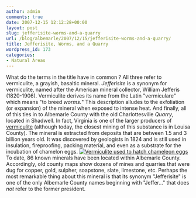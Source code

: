 ```yaml
---
author: admin
comments: true
date: 2007-12-15 12:12:28+00:00
layout: post
slug: jefferisite-worms-and-a-quarry
url: /blog/albemarle/2007/12/15/jefferisite-worms-and-a-quarry/
title: Jefferisite, Worms, and a Quarry
wordpress_id: 173
categories:
- Natural Areas
---
```


What do the terms in the title have in common  ? All three refer to vermiculite, a grayish, basaltic mineral. _Jefferisite_ is a synonym for vermiculite, named after the American mineral collector, William Jefferis (1820-1906). Vermiculite derives its name from the Latin "vermiculare" which means "to breed _worms._" This description alludes to the exfoliation (or expansion) of the mineral when exposed to intense heat. And finally, all of this ties in to Albemarle County with the old Charlottesville _Quarry_, located in Shadwell. In fact, Virginia is one of the larger producers of [vermiculite](http://www.vermiculite.net/) (although today, the closest mining of this substance is in Louisa County). The mineral is extracted from deposits that are between 1.5 and 3 billion years old. It was discovered by geologists in 1824 and is still used in insulation, fireproofing, packing material, and even as a substrate for the incubation of chamelon eggs. [![Vermiculite used to hatch chameleon eggs](http://www.locohistory.org/blog/wp-content/uploads/2007/12/vermiculite_egghatch.jpg)](http://www.locohistory.org/blog/?attachment_id=175) To date, 86 known minerals have been located within Albemarle County. Accordingly, old county maps show dozens of mines and quarries that were dug for copper, gold, sulpher, soapstone, slate, limestone, etc. Perhaps the most remarkable thing about this mineral is that its synonym "Jefferisite" is one of the only Albemarle County names beginning with "Jeffer..." that does _not_ refer to the former president.
